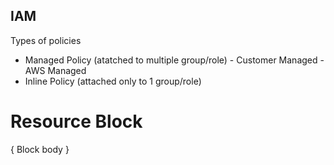 ## IAM

Types of policies
- Managed Policy (atatched to multiple group/role)
        - Customer Managed
        - AWS Managed
- Inline Policy (attached only to 1 group/role)

# Resource Block
<BLOCKTYPE> <BLOCK NAME> <BLOCK NAME> {
    Block body
}

